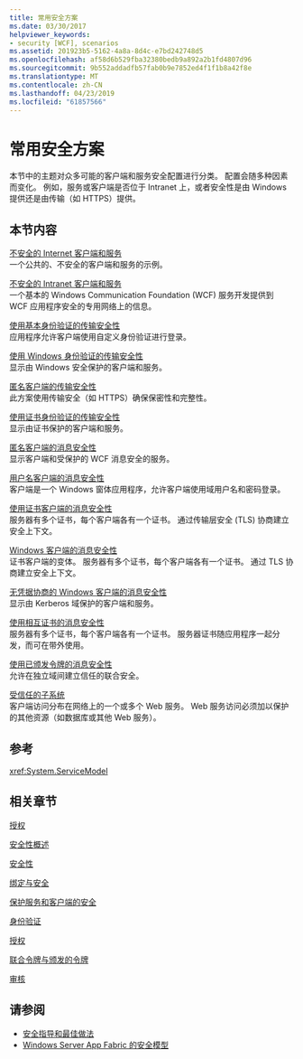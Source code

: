 ```yaml
---
title: 常用安全方案
ms.date: 03/30/2017
helpviewer_keywords:
- security [WCF], scenarios
ms.assetid: 201923b5-5162-4a8a-8d4c-e7bd242748d5
ms.openlocfilehash: af58d6b529fba32380bedb9a892a2b1fd4807d96
ms.sourcegitcommit: 9b552addadfb57fab0b9e7852ed4f1f1b8a42f8e
ms.translationtype: MT
ms.contentlocale: zh-CN
ms.lasthandoff: 04/23/2019
ms.locfileid: "61857566"
---
```

# <a name="common-security-scenarios"></a>常用安全方案
本节中的主题对众多可能的客户端和服务安全配置进行分类。 配置会随多种因素而变化。 例如，服务或客户端是否位于 Intranet 上，或者安全性是由 Windows 提供还是由传输（如 HTTPS）提供。  
  
## <a name="in-this-section"></a>本节内容  
 [不安全的 Internet 客户端和服务](../../../../docs/framework/wcf/feature-details/internet-unsecured-client-and-service.md)  
 一个公共的、不安全的客户端和服务的示例。  
  
 [不安全的 Intranet 客户端和服务](../../../../docs/framework/wcf/feature-details/intranet-unsecured-client-and-service.md)  
 一个基本的 Windows Communication Foundation (WCF) 服务开发提供到 WCF 应用程序安全的专用网络上的信息。  
  
 [使用基本身份验证的传输安全性](../../../../docs/framework/wcf/feature-details/transport-security-with-basic-authentication.md)  
 应用程序允许客户端使用自定义身份验证进行登录。  
  
 [使用 Windows 身份验证的传输安全性](../../../../docs/framework/wcf/feature-details/transport-security-with-windows-authentication.md)  
 显示由 Windows 安全保护的客户端和服务。  
  
 [匿名客户端的传输安全性](../../../../docs/framework/wcf/feature-details/transport-security-with-an-anonymous-client.md)  
 此方案使用传输安全（如 HTTPS）确保保密性和完整性。  
  
 [使用证书身份验证的传输安全性](../../../../docs/framework/wcf/feature-details/transport-security-with-certificate-authentication.md)  
 显示由证书保护的客户端和服务。  
  
 [匿名客户端的消息安全性](../../../../docs/framework/wcf/feature-details/message-security-with-an-anonymous-client.md)  
 显示客户端和受保护的 WCF 消息安全的服务。  
  
 [用户名客户端的消息安全性](../../../../docs/framework/wcf/feature-details/message-security-with-a-user-name-client.md)  
 客户端是一个 Windows 窗体应用程序，允许客户端使用域用户名和密码登录。  
  
 [使用证书客户端的消息安全性](../../../../docs/framework/wcf/feature-details/message-security-with-a-certificate-client.md)  
 服务器有多个证书，每个客户端各有一个证书。 通过传输层安全 (TLS) 协商建立安全上下文。  
  
 [Windows 客户端的消息安全性](../../../../docs/framework/wcf/feature-details/message-security-with-a-windows-client.md)  
 证书客户端的变体。 服务器有多个证书，每个客户端各有一个证书。 通过 TLS 协商建立安全上下文。  
  
 [无凭据协商的 Windows 客户端的消息安全性](../../../../docs/framework/wcf/feature-details/message-security-with-a-windows-client-without-credential-negotiation.md)  
 显示由 Kerberos 域保护的客户端和服务。  
  
 [使用相互证书的消息安全性](../../../../docs/framework/wcf/feature-details/message-security-with-mutual-certificates.md)  
 服务器有多个证书，每个客户端各有一个证书。 服务器证书随应用程序一起分发，而可在带外使用。  
  
 [使用已颁发令牌的消息安全性](../../../../docs/framework/wcf/feature-details/message-security-with-issued-tokens.md)  
 允许在独立域间建立信任的联合安全。  
  
 [受信任的子系统](../../../../docs/framework/wcf/feature-details/trusted-subsystem.md)  
 客户端访问分布在网络上的一个或多个 Web 服务。 Web 服务访问必须加以保护的其他资源（如数据库或其他 Web 服务）。  
  
## <a name="reference"></a>参考  
 <xref:System.ServiceModel>  
  
## <a name="related-sections"></a>相关章节  
 [授权](../../../../docs/framework/wcf/feature-details/authorization-in-wcf.md)  
  
 [安全性概述](../../../../docs/framework/wcf/feature-details/security-overview.md)  
  
 [安全性](../../../../docs/framework/wcf/feature-details/security.md)  
  
 [绑定与安全](../../../../docs/framework/wcf/feature-details/bindings-and-security.md)  
  
 [保护服务和客户端的安全](../../../../docs/framework/wcf/feature-details/securing-services-and-clients.md)  
  
 [身份验证](../../../../docs/framework/wcf/feature-details/authentication-in-wcf.md)  
  
 [授权](../../../../docs/framework/wcf/feature-details/authorization-in-wcf.md)  
  
 [联合令牌与颁发的令牌](../../../../docs/framework/wcf/feature-details/federation-and-issued-tokens.md)  
  
 [审核](../../../../docs/framework/wcf/feature-details/auditing-security-events.md)  
  
## <a name="see-also"></a>请参阅

- [安全指导和最佳做法](../../../../docs/framework/wcf/feature-details/security-guidance-and-best-practices.md)
- [Windows Server App Fabric 的安全模型](https://go.microsoft.com/fwlink/?LinkID=201279&clcid=0x409)
